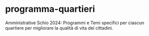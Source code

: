 # programma-quartieri
Amministrative Schio 2024: Programmi e Temi specifici per ciascun quartiere per migliorare la qualità di vita dei cittadini.
